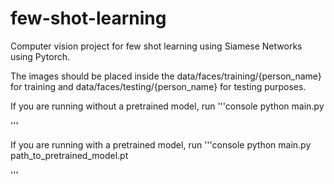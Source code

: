 # few-shot-learning
Computer vision project for few shot learning using Siamese Networks using Pytorch.

The images should be placed inside the data/faces/training/{person_name} for training and data/faces/testing/{person_name} for testing purposes.

If you are running without a pretrained model, run
'''console
python main.py

'''

If you are running with a pretrained model, run
'''console
python main.py path_to_pretrained_model.pt

'''

